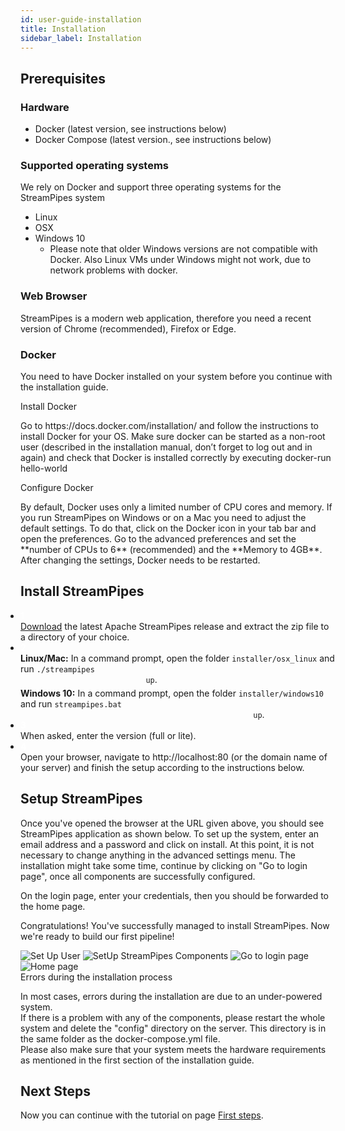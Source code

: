 ```yaml
---
id: user-guide-installation
title: Installation
sidebar_label: Installation
---
```

## Prerequisites

### Hardware

* Docker (latest version, see instructions below)
* Docker Compose (latest version., see instructions below)

### Supported operating systems
We rely on Docker and support three operating systems for the StreamPipes system

* Linux
* OSX
* Windows 10
    * Please note that older Windows versions are not compatible with Docker. Also Linux VMs under Windows might not work, due to network problems with docker.

### Web Browser
StreamPipes is a modern web application, therefore you need a recent version of Chrome (recommended), Firefox or Edge.

### Docker
You need to have Docker installed on your system before you continue with the installation guide.


<div class="admonition info">
<div class="admonition-title">Install Docker</div>
<p>Go to https://docs.docker.com/installation/ and follow the instructions to install Docker for your OS. Make sure docker can be started as a non-root user (described in the installation manual, don’t forget to log out and in again) and check that Docker is installed correctly by executing docker-run hello-world</p>
</div>

<div class="admonition info">
<div class="admonition-title">Configure Docker</div>
<p>By default, Docker uses only a limited number of CPU cores and memory.
       If you run StreamPipes on Windows or on a Mac you need to adjust the default settings.
       To do that, click on the Docker icon in your tab bar and open the preferences.
       Go to the advanced preferences and set the **number of CPUs to 6** (recommended) and the **Memory to 4GB**.
       After changing the settings, Docker needs to be restarted.</p></div>


## Install StreamPipes

<div class="tab-content" id="myTabContent">
    <div class="tab-pane fade show active" id="linux" role="tabpanel" aria-labelledby="linux-tab">
        <ul style="padding-left:0">
            <li class="installation-step">
                <div class="wrapper-container" style="align-items: center;justify-content: center;">
                    <div class="wrapper-step">
                        <span class="fa-stack fa-2x">
                             <i class="fas fa-circle fa-stack-2x sp-color-green"></i>
                             <strong class="fa-stack-1x" style="color:white;">1</strong>
                        </span>
                    </div>
                    <div class="wrapper-instruction">
                        <a href="https://www.apache.org/dyn/mirrors/mirrors.cgi?action=download&filename=incubator/streampipes/installer/0.67.0/apache-streampipes-installer-0.67.0-incubating-source-release.zip">Download</a>
                        the latest Apache StreamPipes release and extract the zip file to a directory of your choice.
                    </div>
                </div>
            </li>
            <li class="installation-step">
                <div class="wrapper-container" style="align-items: center;justify-content: center;">
                    <div class="wrapper-step">
                        <span class="fa-stack fa-2x">
                             <i class="fas fa-circle fa-stack-2x sp-color-green"></i>
                             <strong class="fa-stack-1x" style="color:white;">2</strong>
                        </span>
                    </div>
                    <div class="wrapper-instruction">
                       <div style="margin-bottom:5px;"><b>Linux/Mac:</b> In a command prompt, open the folder <code>installer/osx_linux</code> and run <code>./streampipes
                            up</code>.<br/>
                        </div>
                        <div style="margin-top:5px;">
                        <b>Windows 10:</b> In a command prompt, open the folder <code>installer/windows10</code> and run <code>streampipes.bat
                                                    up</code>.<br/>
                        </div>
                    </div>
                </div>
            </li>
            <li class="installation-step">
                <div class="wrapper-container" style="align-items: center;justify-content: center;">
                    <div class="wrapper-step">
                        <span class="fa-stack fa-2x">
                             <i class="fas fa-circle fa-stack-2x sp-color-green"></i>
                             <strong class="fa-stack-1x" style="color:white;">3</strong>
                        </span>
                    </div>
                    <div class="wrapper-instruction">
                       When asked, enter the version (full or lite).
                    </div>
                </div>
            </li>
            <li class="installation-step">
                <div class="wrapper-container" style="align-items: center;justify-content: center;">
                    <div class="wrapper-step">
                        <span class="fa-stack fa-2x">
                             <i class="fas fa-circle fa-stack-2x sp-color-green"></i>
                             <strong class="fa-stack-1x" style="color:white;">4</strong>
                        </span>
                    </div>
                    <div class="wrapper-instruction">
                        Open your browser, navigate to http://localhost:80 (or the domain name of your server) and finish the setup according to the instructions below.
                    </div>
                </div>
            </li>
        </ul>
        </div>
    </div>

## Setup StreamPipes

Once you've opened the browser at the URL given above, you should see StreamPipes application as shown below.
To set up the system, enter an email address and a password and click on install.
At this point, it is not necessary to change anything in the advanced settings menu.
The installation might take some time, continue by clicking on "Go to login page", once all components are successfully configured.


On the login page, enter your credentials, then you should be forwarded to the home page.

Congratulations! You've successfully managed to install StreamPipes. Now we're ready to build our first pipeline!

<div class="my-carousel">
    <img src="/docs/img/quickstart/setup/01_register_user.png" alt="Set Up User">
    <img src="/docs/img/quickstart/setup/02_user_set_up.png" alt="SetUp StreamPipes Components">
    <img src="/docs/img/quickstart/setup/03_login.png" alt="Go to login page">
    <img src="/docs/img/quickstart/setup/04_home.png" alt="Home page">
</div>

<div class="admonition error">
<div class="admonition-title">Errors during the installation process</div>
<p>In most cases, errors during the installation are due to an under-powered system.<br/>
If there is a problem with any of the components, please restart the whole system and delete the "config" directory on the server.
   This directory is in the same folder as the docker-compose.yml file.<br/>
   Please also make sure that your system meets the hardware requirements as mentioned in the first section of the installation guide.</p>
</div>

## Next Steps

Now you can continue with the tutorial on page [First steps](user-guide-first-steps.md).

